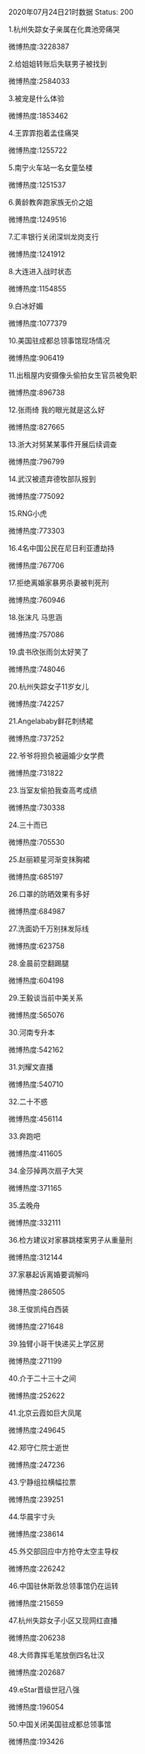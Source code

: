 2020年07月24日21时数据
Status: 200

1.杭州失踪女子亲属在化粪池旁痛哭

微博热度:3228387

2.给姐姐转账后失联男子被找到

微博热度:2584033

3.被宠是什么体验

微博热度:1853462

4.王霏霏抱着孟佳痛哭

微博热度:1255722

5.南宁火车站一名女童坠楼

微博热度:1251537

6.黄龄教奔跑家族无价之姐

微博热度:1249516

7.汇丰银行关闭深圳龙岗支行

微博热度:1241912

8.大连进入战时状态

微博热度:1154855

9.白冰好媚

微博热度:1077379

10.美国驻成都总领事馆现场情况

微博热度:906419

11.出租屋内安摄像头偷拍女生官员被免职

微博热度:896738

12.张雨绮 我的眼光就是这么好

微博热度:827665

13.浙大对努某某事件开展后续调查

微博热度:796799

14.武汉被遗弃德牧部队报到

微博热度:775092

15.RNG小虎

微博热度:773303

16.4名中国公民在尼日利亚遭劫持

微博热度:767706

17.拒绝离婚家暴男杀妻被判死刑

微博热度:760946

18.张沫凡 马思涵

微博热度:757086

19.虞书欣张雨剑太好笑了

微博热度:748046

20.杭州失踪女子11岁女儿

微博热度:742257

21.Angelababy鲜花刺绣裙

微博热度:737252

22.爷爷将担负被逼婚少女学费

微博热度:731822

23.当室友偷拍我查高考成绩

微博热度:730338

24.三十而已

微博热度:705530

25.赵丽颖星河渐变抹胸裙

微博热度:685197

26.口罩的防晒效果有多好

微博热度:684987

27.洗面奶千万别抹发际线

微博热度:623758

28.金晨前空翻踢腿

微博热度:604198

29.王毅谈当前中美关系

微博热度:565076

30.河南专升本

微博热度:542162

31.刘耀文直播

微博热度:540710

32.二十不惑

微博热度:456114

33.奔跑吧

微博热度:411605

34.金莎掉两次扇子大哭

微博热度:371165

35.孟晚舟

微博热度:332111

36.检方建议对家暴跳楼案男子从重量刑

微博热度:312144

37.家暴起诉离婚要调解吗

微博热度:286505

38.王俊凯纯白西装

微博热度:271648

39.独臂小哥干快递买上学区房

微博热度:271199

40.介于二十三十之间

微博热度:252622

41.北京云霞如巨大凤尾

微博热度:249645

42.郑守仁院士逝世

微博热度:247236

43.宁静组拉横幅拉票

微博热度:239251

44.华晨宇寸头

微博热度:238614

45.外交部回应中方抢夺太空主导权

微博热度:226242

46.中国驻休斯敦总领事馆仍在运转

微博热度:215659

47.杭州失踪女子小区又现网红直播

微博热度:206238

48.大师靠挥毛笔放倒四名壮汉

微博热度:202687

49.eStar晋级世冠八强

微博热度:196054

50.中国关闭美国驻成都总领事馆

微博热度:193426


